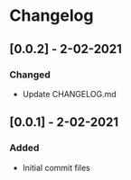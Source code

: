 # Changelog

## [0.0.2] - 2-02-2021

### Changed

- Update CHANGELOG.md


## [0.0.1] - 2-02-2021

### Added

- Initial commit files
